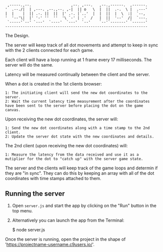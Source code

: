 
     ,-----.,--.                  ,--. ,---.   ,--.,------.  ,------.
    '  .--./|  | ,---. ,--.,--. ,-|  || o   \  |  ||  .-.  \ |  .---'
    |  |    |  || .-. ||  ||  |' .-. |`..'  |  |  ||  |  \  :|  `--, 
    '  '--'\|  |' '-' ''  ''  '\ `-' | .'  /   |  ||  '--'  /|  `---.
     `-----'`--' `---'  `----'  `---'  `--'    `--'`-------' `------'
    ----------------------------------------------------------------- 


The Design.

The server will keep track of all dot movements and attempt to keep in sync with the 2 clients connected for each game.

Each client will have a loop running at 1 frame every 17 milliseconds.
The server will do the same.

Latency will be measured continually between the client and the server.

When a dot is created in the 1st clients browser:

    1: The initiating client will send the new dot coordinates to the server.
    2: Wait the current latency time measurement after the coordinates have been sent to the server before placing the dot on the game canvas.
    
Upon receiving the new dot coordinates, the server will:

    1: Send the new dot coordinates along with a time stamp to the 2nd client.
    2: Update the server dot state with the new coordinates and details.
    
The 2nd client (upon receiving the new dot coordinates) will:

    1: Measure the latency from the data received and use it as a mutiplier for the dot to "catch up" with the server game state.
    
The server and the clients will keep track of the game loops and determin if they are "in sync".
They can do this by keeping an array with all of the dot coordinates with time stamps attached to them.


## Running the server

1) Open `server.js` and start the app by clicking on the "Run" button in the top menu.

2) Alternatively you can launch the app from the Terminal:

    $ node server.js

Once the server is running, open the project in the shape of 'https://projectname-username.c9users.io/'. 